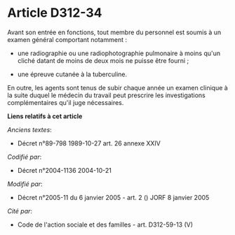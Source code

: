 # Article D312-34

Avant son entrée en fonctions, tout membre du personnel est soumis à un examen général comportant notamment :

- une radiographie ou une radiophotographie pulmonaire à moins qu'un cliché datant de moins de deux mois ne puisse être
fourni ;

- une épreuve cutanée à la tuberculine.

En outre, les agents sont tenus de subir chaque année un examen clinique à la suite duquel le médecin du travail peut
prescrire les investigations complémentaires qu'il juge nécessaires.

**Liens relatifs à cet article**

_Anciens textes_:

  - Décret n°89-798 1989-10-27 art. 26 annexe XXIV

_Codifié par_:

  - Décret n°2004-1136 2004-10-21

_Modifié par_:

  - Décret n°2005-11 du 6 janvier 2005 - art. 2 () JORF 8 janvier 2005

_Cité par_:

  - Code de l'action sociale et des familles - art. D312-59-13 (V)
